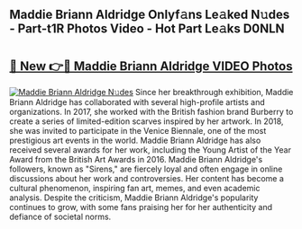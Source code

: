 ## Maddie Briann Aldridge Onlyf𝚊ns Le𝚊ked N𝚞des - Part-t1R Photos Video - Hot Part Le𝚊ks D0NLN

# <h2><a href="http://ac32982.deff.icu/?id=Maddie+Briann+Aldridge">🔗 New 👉🔴 Maddie Briann Aldridge VIDEO Photos</a></h2>

[![Maddie Briann Aldridge N𝚞des](https://i.imgur.com/rIISA9y.gif)](http://ac32982.deff.icu/?id=Maddie+Briann+Aldridge)
Since her breakthrough exhibition, Maddie Briann Aldridge has collaborated with several high-profile artists and organizations. In 2017, she worked with the British fashion brand Burberry to create a series of limited-edition scarves inspired by her artwork. In 2018, she was invited to participate in the Venice Biennale, one of the most prestigious art events in the world. Maddie Briann Aldridge has also received several awards for her work, including the Young Artist of the Year Award from the British Art Awards in 2016. Maddie Briann Aldridge's followers, known as "Sirens," are fiercely loyal and often engage in online discussions about her work and controversies. Her content has become a cultural phenomenon, inspiring fan art, memes, and even academic analysis. Despite the criticism, Maddie Briann Aldridge's popularity continues to grow, with some fans praising her for her authenticity and defiance of societal norms.
